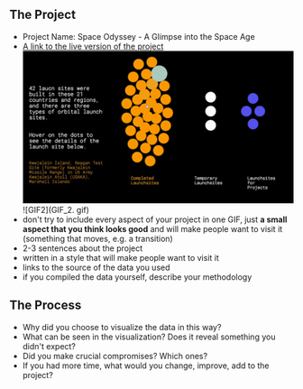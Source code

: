 ## The Project
 - Project Name: Space Odyssey - A Glimpse into the Space Age
 - [A link to the live version of the project](https://alexwang624.github.io/cdv-student/projects/data-story/finished/)
![GIF](GIF_1.gif)
![GIF2](GIF_2. gif)
  - don't try to include every aspect of your project in one GIF, just **a small aspect that you think looks good** and will make people want to visit it (something that moves, e.g. a transition)
 - 2-3 sentences about the project
  - written in a style that will make people want to visit it
 - links to the source of the data you used
  - if you compiled the data yourself, describe your methodology

## The Process

- Why did you choose to visualize the data in this way?
- What can be seen in the visualization? Does it reveal something you didn't expect?
- Did you make crucial compromises? Which ones?
- If you had more time, what would you change, improve, add to the project?
